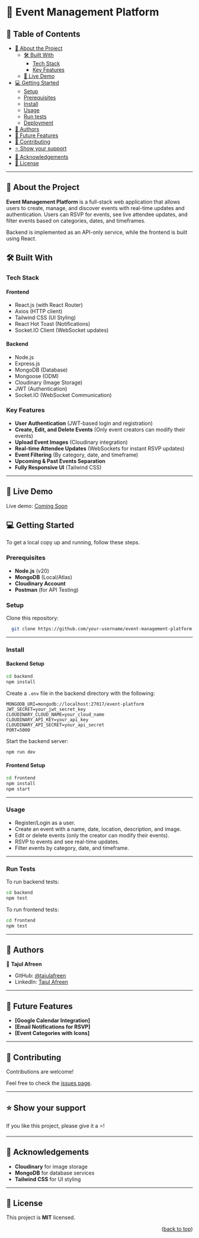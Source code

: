 # 📅 Event Management Platform

<a id="readme-top"></a>

## 📗 Table of Contents

- [📖 About the Project](#about-project)
  - [🛠 Built With](#built-with)
    - [Tech Stack](#tech-stack)
    - [Key Features](#key-features)
  - [🚀 Live Demo](#live-demo)
- [💻 Getting Started](#getting-started)
  - [Setup](#setup)
  - [Prerequisites](#prerequisites)
  - [Install](#install)
  - [Usage](#usage)
  - [Run tests](#run-tests)
  - [Deployment](#triangular_flag_on_post-deployment)
- [👥 Authors](#authors)
- [🔭 Future Features](#future-features)
- [🤝 Contributing](#contributing)
- [⭐️ Show your support](#support)
- [🙏 Acknowledgements](#acknowledgements)
- [📝 License](#license)

---

## 📖 About the Project <a id="about-project"></a>

**Event Management Platform** is a full-stack web application that allows users to create, manage, and discover events with real-time updates and authentication. Users can RSVP for events, see live attendee updates, and filter events based on categories, dates, and timeframes.

Backend is implemented as an API-only service, while the frontend is built using React.

## 🛠 Built With <a id="built-with"></a>

### Tech Stack <a id="tech-stack"></a>

#### **Frontend**

- React.js (with React Router)
- Axios (HTTP client)
- Tailwind CSS (UI Styling)
- React Hot Toast (Notifications)
- Socket.IO Client (WebSocket updates)

#### **Backend**

- Node.js
- Express.js
- MongoDB (Database)
- Mongoose (ODM)
- Cloudinary (Image Storage)
- JWT (Authentication)
- Socket.IO (WebSocket Communication)

### Key Features <a id="key-features"></a>

- **User Authentication** (JWT-based login and registration)
- **Create, Edit, and Delete Events** (Only event creators can modify their events)
- **Upload Event Images** (Cloudinary integration)
- **Real-time Attendee Updates** (WebSockets for instant RSVP updates)
- **Event Filtering** (By category, date, and timeframe)
- **Upcoming & Past Events Separation**
- **Fully Responsive UI** (Tailwind CSS)

---

## 🚀 Live Demo <a id="live-demo"></a>

Live demo: [Coming Soon]()

## 💻 Getting Started <a id="getting-started"></a>

To get a local copy up and running, follow these steps.

### Prerequisites

- **Node.js** (v20)
- **MongoDB** (Local/Atlas)
- **Cloudinary Account**
- **Postman** (for API Testing)

### Setup

Clone this repository:

```bash
  git clone https://github.com/your-username/event-management-platform.git
```

---

### Install

#### Backend Setup

```bash
cd backend
npm install
```

Create a `.env` file in the backend directory with the following:

```env
MONGODB_URI=mongodb://localhost:27017/event-platform
JWT_SECRET=your_jwt_secret_key
CLOUDINARY_CLOUD_NAME=your_cloud_name
CLOUDINARY_API_KEY=your_api_key
CLOUDINARY_API_SECRET=your_api_secret
PORT=5000
```

Start the backend server:

```bash
npm run dev
```

#### Frontend Setup

```bash
cd frontend
npm install
npm start
```

---

### Usage <a id="usage"></a>

- Register/Login as a user.
- Create an event with a name, date, location, description, and image.
- Edit or delete events (only the creator can modify their events).
- RSVP to events and see real-time updates.
- Filter events by category, date, and timeframe.

---

### Run Tests <a id="run-tests"></a>

To run backend tests:

```bash
cd backend
npm test
```

To run frontend tests:

```bash
cd frontend
npm test
```

---

## 👥 Authors <a id="authors"></a>

👤 **Tajul Afreen**

- GitHub: [@tajulafreen](https://github.com/tajulafreen)
- LinkedIn: [Tajul Afreen](https://www.linkedin.com/in/tajul-afreen/)

---

## 🔭 Future Features <a id="future-features"></a>

- **[Google Calendar Integration]**
- **[Email Notifications for RSVP]**
- **[Event Categories with Icons]**

---

## 🤝 Contributing <a id="contributing"></a>

Contributions are welcome!

Feel free to check the [issues page](https://github.com/your-username/event-management-platform/issues).

---

## ⭐️ Show your support <a id="support"></a>

If you like this project, please give it a ⭐️!

---

## 🙏 Acknowledgements <a id="acknowledgements"></a>

- **Cloudinary** for image storage
- **MongoDB** for database services
- **Tailwind CSS** for UI styling

---

## 📝 License <a id="license"></a>

This project is **MIT** licensed.

<p align="right">(<a href="#readme-top">back to top</a>)</p>
